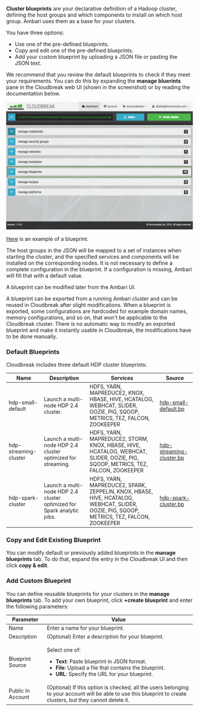 **Cluster blueprints** are your declarative definition of a Hadoop cluster, defining the host groups and which components to install on which host group. Ambari uses them as a base for your clusters. 

You have three options:

* Use one of the pre-defined blueprints.  
* Copy and edit one of the pre-defined blueprints.   
* Add your custom blueprint by uploading a JSON file or pasting the JSON text. 

We recommend that you review the default blueprints to check if they meet your requirements. You can do this by expanding  the **manage bluerints** pane in the Cloudbreak web UI (shown in the screenshot) or by reading the documentation below.  

<a href="../images/cb-blueprints.png" target="_blank" title="click to enlarge"><img src="../images/cb-blueprints.png" width="650" title="Azure Portal"></a> 

[Here](https://raw.githubusercontent.com/sequenceiq/cloudbreak/master/integration-test/src/main/resources/blueprint/multi-node-hdfs-yarn.bp) is an example of a blueprint. 

The host groups in the JSON will be mapped to a set of instances when starting the cluster, and the specified services and components will be installed on the corresponding nodes. It is not necessary to define a complete configuration in the blueprint. If a configuration is missing, Ambari will fill that with a default value. 

A blueprint can be modified later from the Ambari UI.

A blueprint can be exported from a running Ambari cluster and can be reused in Cloudbreak after slight modifications. When a blueprint is exported, some configurations are hardcoded for example domain names, memory configurations, and so on, that won't be applicable to the Cloudbreak cluster. There is no automatic way to modify an exported blueprint and make it instantly usable in Cloudbreak, the modifications have to be done manually.

### Default Blueprints 

Cloudbreak includes three default HDP cluster blueprints:


| Name | Description | Services | Source |
|----|----|---|---|
| hdp-small-default | Launch a multi-node HDP 2.4 cluster. | HDFS, YARN, MAPREDUCE2, KNOX, HBASE, HIVE, HCATALOG, WEBHCAT, SLIDER, OOZIE, PIG, SQOOP, METRICS, TEZ, FALCON, ZOOKEEPER | [hdp-small-default.bp](https://raw.githubusercontent.com/hortonworks/cloudbreak/master/core/src/main/resources/defaults/blueprints/hdp-small-default.bp) |
| hdp-streaming-cluster | Launch a multi-node HDP 2.4 cluster optimized for streaming. | HDFS, YARN, MAPREDUCE2, STORM, KNOX, HBASE, HIVE, HCATALOG, WEBHCAT, SLIDER, OOZIE, PIG, SQOOP, METRICS, TEZ, FALCON, ZOOKEEPER | [hdp-streaming-cluster.bp](https://raw.githubusercontent.com/hortonworks/cloudbreak/master/core/src/main/resources/defaults/blueprints/hdp-streaming-cluster.bp) |
| hdp-spark-cluster | Launch a multi-node HDP 2.4 cluster optimized for Spark analytic jobs. | HDFS, YARN, MAPREDUCE2, SPARK, ZEPPELIN, KNOX, HBASE, HIVE, HCATALOG, WEBHCAT, SLIDER, OOZIE, PIG, SQOOP, METRICS, TEZ, FALCON, ZOOKEEPER | [hdp-spark-cluster.bp](https://raw.githubusercontent.com/hortonworks/cloudbreak/master/core/src/main/resources/defaults/blueprints/hdp-spark-cluster.bp) |


### Copy and Edit Existing Blueprint 

You can modify default or previously added blueprints in the **manage blueprints** tab. To do that, expand the entry in the Cloudbreak UI and then click **copy & edit**. 


### Add Custom Blueprint

You can define reusable blueprints for your clusters in the **manage blueprints** tab. To add your own blueprint, click **+create blueprint** and enter the following parameters:

| Parameter | Value |
|---|---|
| Name | Enter a name for your blueprint. |
| Description | (Optional) Enter a description for your blueprint.|
| Blueprint Source| <p>Select one of: <ul><li>**Text**: Paste blueprint in JSON format.</li><li> **File**: Upload a file that contains the blueprint.</li><li> **URL**: Specify the URL for your blueprint.</li></ul> |
| Public In Account | (Optional) If this option is checked, all the users belonging to your account will be able to use this blueprint to create clusters, but they cannot delete it. | 

